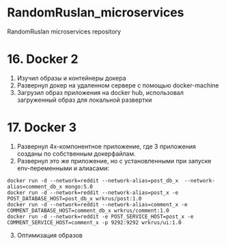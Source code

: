 # RandomRuslan_microservices
RandomRuslan microservices repository


# 16. Docker 2

1. Изучил образы и контейнеры докера
2. Развернул докер на удаленном сервере с помощью docker-machine
3. Загрузил образ приложения на docker hub, использовал загруженный образ для локальной развертки


# 17. Docker 3
1. Развернул 4х-компонентное приложение, где 3 приложения созданы по собственным докерфайлам.
2. Развернул это же приложение, но с установленными при запуске env-переменными и алиасами:
```shell
docker run -d --network=reddit --network-alias=post_db_x  --network-alias=comment_db_x mongo:5.0
docker run -d --network=reddit --network-alias=post_x -e POST_DATABASE_HOST=post_db_x wrkrus/post:1.0
docker run -d --network=reddit --network-alias=comment_x -e COMMENT_DATABASE_HOST=comment_db_x wrkrus/comment:1.0
docker run -d --network=reddit -e POST_SERVICE_HOST=post_x -e COMMENT_SERVICE_HOST=comment_x -p 9292:9292 wrkrus/ui:1.0
```
3. Оптимизация образов
